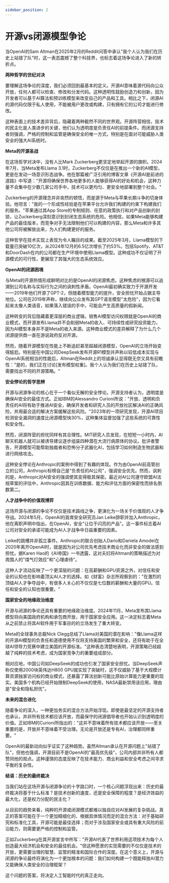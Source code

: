 ```yaml
---
sidebar_position: 2
---
```


# 开源vs闭源模型争论

当OpenAI的Sam Altman在2025年2月的Reddit问答中承认"我个人认为我们在历史上站错了队"时，这一表态震撼了整个科技界，也标志着这场争论进入了新的转折点。

**两种哲学的世纪对决**

要理解这场争论的深度，我们必须回到最基本的定义。开源AI意味着源代码向公众开放，任何人都可以检查、修改和分发代码。这种透明性鼓励创造力和创新，因为开发者可以基于AI算法和预训练模型来改变自己的产品和工具。相比之下，闭源AI的源代码仅限于私人使用，不能被用户更改或构建，只有拥有它的公司才能进行修改。

这种表面上的技术差异背后，隐藏着两种截然不同的世界观。开源阵营相信，技术的民主化是人类进步的关键，他们认为透明度是负责任AI的前提条件。而闭源支持者则强调，严格的控制和监管是确保安全的唯一方式，特别是在面对可能威胁人类安全的强大AI系统时。

**Meta的开源圣战**

在这场哲学对决中，没有人比Mark Zuckerberg更坚定地举起开源的旗帜。2024年7月，当Meta发布Llama 3.1时，Zuckerberg不仅仅是在推出一个新的AI模型，更是在发动一场意识形态战争。他在那篇被广泛引用的博客文章《开源AI是前进的道路》中写道："开源将确保世界各地更多的人能够获得AI的好处和机会，这种力量不会集中在少数几家公司手中，技术可以更均匀、更安全地部署到整个社会。"

Zuckerberg的开源理念并非突然的顿悟，而是源于Meta与苹果长期斗争的切身体验。他坦言："我的一个形成性经验是在苹果平台允许我们构建的约束下构建我们的服务。"苹果通过其App Store的专制规则、任意的政策执行和对产品创新的封锁，让Zuckerberg深刻意识到封闭生态系统的危险。他相信，如果Meta能够构建产品的最佳版本，而竞争对手无法限制他们可以构建的内容，那么Meta和许多其他公司将被解放出来，为人们构建更好的服务。

这种哲学在技术实现上表现为令人瞩目的成果。截至2025年3月，Llama模型的下载量已突破10亿次，从2024年12月的6.5亿次增长了约53%。包括Spotify、AT&T和DoorDash在内的公司都在生产环境中使用Llama模型。这种成功不仅证明了开源模式的可行性，更展现了其强大的生态系统效应。

**OpenAI的闭源困境**

与Meta的开源热情形成鲜明对比的是OpenAI的闭源焦虑。这种焦虑的根源可以追溯到公司名称与实际行为之间的讽刺性矛盾。OpenAI最初确实致力于开源开发——2019年他们开源了GPT-2，但随着模型能力的提升，安全担忧开始占据主导地位。公司在2019年声称，继续向公众发布其GPT语言模型"太危险"，因为它看起来太像人类语音，如果落入错误的手中，可能会产生高质量的假新闻。

这种转变的背后隐藏着更深层的商业逻辑。销售AI模型访问权限就是OpenAI的商业模式，而开源发布Llama并不会削弱Meta的收入、可持续性或研究投资能力，因为AI模型本身并不是Meta的收入来源。这种商业模式的差异解释了为什么几个闭源提供商一直在游说政府反对开源。

然而，随着开源模型在性能上不断追赶甚至超越闭源模型，OpenAI的立场开始变得尴尬。特别是在中国公司DeepSeek发布开源R1模型并声称以较低成本实现与OpenAI系统相当的性能后，Altman在Reddit上的坦诚承认显得既无奈又具有前瞻性："是的，我们正在讨论[发布模型权重]。我个人认为我们在历史上站错了队，需要找出不同的开源策略。"

**安全悖论的哲学思辨**

开源与闭源争论的核心在于一个看似无解的安全悖论。开源支持者认为，透明度是确保AI安全的最佳方式。正如IBM的Alessandro Curioni所说："开放、透明和负责任的AI将有助于推进AI安全，确保开发者和研究人员的开放社区解决AI的正确风险，并用最合适的解决方案缓解这些风险。"2023年的一项研究发现，开源AI项目检测安全漏洞的速度比闭源模型快30%，这种集体监督加强了这些系统的可靠性和安全性。

然而，闭源阵营的担忧同样有其合理性。MIT研究人员发现，在短短一小时内，AI聊天机器人就可以被诱导建议逐步组装四种潜在大流行病原体的协议。批评者警告，开源模型可能帮助独裁者和恐怖分子武器化AI，包括学习如何制造生物武器和进行网络攻击。

这种安全悖论在Anthropic的案例中得到了有趣的体现。作为由OpenAI前高管创立的公司，Anthropic标榜自己是"负责任的AI公司"，强调安全优先。然而，讽刺的是，Anthropic对AI安全的强调使其变得极其保密。最近对AI公司遵守欧盟AI法规草案的评估中，Anthropic因其在训练数据、能力和评估方面的保密性而排名倒数第二。

**人才战争中的价值观博弈**

这场开源与闭源的争论不仅仅是技术路线之争，更演化为一场关于价值观的人才争夺战。2024年5月，OpenAI的首席安全研究员Jan Leike辞职并加入Anthropic，他在离职声明中指出，在OpenAI，安全"让位于闪亮的产品"。这一事件标志着AI公司对安全的承诺可能成为AI人才战争中日益重要的因素。

Leike的跳槽并非孤立事件。Anthropic的联合创始人Dario和Daniela Amodei在2020年离开OpenAI时，就是因为对公司优先考虑技术商业化而非安全的做法感到担忧。据Karen Hao的《AI帝国》一书透露，这对夫妇将Altman的策略描述为对周围人的"煤气灯效应"和"心理虐待"。

这种人才流动反映了一个更深层的问题：在高薪酬和GPU资源之外，对信任和安全的认知也在影响着顶尖AI人才的选择。如《财富》杂志所观察到的："在激烈的顶级AI人才争夺战中，有很多人关心的不仅仅是七位数的薪酬和大量的GPU。信任和安全的认知也很重要。"

**国家安全的地缘政治维度**

开源与闭源的争论还具有重要的地缘政治维度。2024年11月，Meta宣布其Llama模型将向美国政府机构和承包商开放，用于国家安全应用。这一决定标志着Meta从之前禁止将其AI软件用于军事目的的立场发生了重大转变。

Meta的全球事务总裁Nick Clegg总结了Llama对美国的潜在影响："像Llama这样的开源AI模型的负责任和道德使用不仅将支持美国的繁荣和安全，还将有助于在全球AI领导力竞赛中建立美国的开源标准。"这种表态清楚地表明，开源策略已经超越了纯粹的技术考虑，成为国家竞争力的重要组成部分。

相对应地，中国公司如DeepSeek的成功也引发了国家安全担忧。当DeepSeek声称仅使用2000块英伟达H800 GPU就实现了突破时，这不仅威胁了基于大规模计算资源独家访问权的商业模式，还暴露了算法创新可能比原始计算能力更重要的现实。美国多个机构已经开始限制DeepSeek的使用，NASA最新禁用该应用，理由是"安全和隐私担忧"。

**未来的混合进化**

随着争论的深入，一种更加务实的混合方法开始浮现。即使是最坚定的开源支持者也承认，并非所有技术都应该开放，而最保守的闭源倡导者也开始认识到透明度的价值。正如IBM的Curioni所指出的："这并不意味着所有技术都应该开放——至关重要的是，开放并不意味着不受治理。无论是开放还是专有AI，治理都同样重要。"

OpenAI的最新动向似乎证实了这种趋势。虽然Altman承认在开源问题上"站错了队"，但他也强调，开源目前不是OpenAI的"最高优先级"，公司内部并非所有人都赞同他的观点。这种谨慎的态度反映了在技术能力、商业利益和安全考虑之间寻求平衡的复杂性。

**结语：历史的最终裁决**

当我们站在这场开源与闭源争论的十字路口时，一个核心问题浮现出来：历史的最终裁决将基于什么标准？是技术创新的速度，还是安全保障的程度？是经济效益的最大化，还是权力分配的民主化？

从目前的趋势来看，纯粹的开源或闭源模式都难以独自应对AI发展的复杂挑战。真正的答案可能在于一个更加精细化的、根据具体情况而定的混合方法：对于基础研究和标准化工具，开源可能是最佳选择；而对于涉及国家安全或具有重大风险的前沿能力，则需要更严格的控制和监管。

正如Zuckerberg在其开源宣言中所写："开源AI代表了世界利用这项技术为每个人创造最大经济机会和安全的最佳机会。"但这种愿景的实现需要的不仅仅是技术的开放，更需要治理的智慧、监管的精准和国际合作的深度。在这个意义上，开源与闭源的争论最终将演化为一个更加根本的问题：我们如何构建一个既能释放AI潜力又能确保人类安全的治理框架？

这个问题的答案，将决定人工智能时代的真正走向。